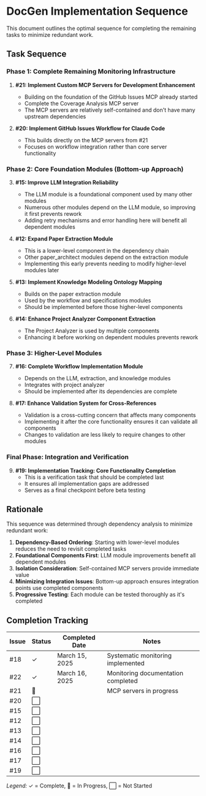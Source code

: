 # DocGen Implementation Sequence

This document outlines the optimal sequence for completing the remaining tasks to minimize redundant work.

## Task Sequence

### Phase 1: Complete Remaining Monitoring Infrastructure

1. **#21: Implement Custom MCP Servers for Development Enhancement**
   - Building on the foundation of the GitHub Issues MCP already started
   - Complete the Coverage Analysis MCP server
   - The MCP servers are relatively self-contained and don't have many upstream dependencies

2. **#20: Implement GitHub Issues Workflow for Claude Code**
   - This builds directly on the MCP servers from #21
   - Focuses on workflow integration rather than core server functionality

### Phase 2: Core Foundation Modules (Bottom-up Approach)

3. **#15: Improve LLM Integration Reliability**
   - The LLM module is a foundational component used by many other modules
   - Numerous other modules depend on the LLM module, so improving it first prevents rework
   - Adding retry mechanisms and error handling here will benefit all dependent modules

4. **#12: Expand Paper Extraction Module**
   - This is a lower-level component in the dependency chain
   - Other paper_architect modules depend on the extraction module
   - Implementing this early prevents needing to modify higher-level modules later

5. **#13: Implement Knowledge Modeling Ontology Mapping**
   - Builds on the paper extraction module
   - Used by the workflow and specifications modules
   - Should be implemented before those higher-level components

6. **#14: Enhance Project Analyzer Component Extraction**
   - The Project Analyzer is used by multiple components 
   - Enhancing it before working on dependent modules prevents rework

### Phase 3: Higher-Level Modules

7. **#16: Complete Workflow Implementation Module**
   - Depends on the LLM, extraction, and knowledge modules
   - Integrates with project analyzer
   - Should be implemented after its dependencies are complete

8. **#17: Enhance Validation System for Cross-References**
   - Validation is a cross-cutting concern that affects many components
   - Implementing it after the core functionality ensures it can validate all components
   - Changes to validation are less likely to require changes to other modules

### Final Phase: Integration and Verification

9. **#19: Implementation Tracking: Core Functionality Completion**
   - This is a verification task that should be completed last
   - It ensures all implementation gaps are addressed
   - Serves as a final checkpoint before beta testing

## Rationale

This sequence was determined through dependency analysis to minimize redundant work:

1. **Dependency-Based Ordering**: Starting with lower-level modules reduces the need to revisit completed tasks
2. **Foundational Components First**: LLM module improvements benefit all dependent modules
3. **Isolation Consideration**: Self-contained MCP servers provide immediate value
4. **Minimizing Integration Issues**: Bottom-up approach ensures integration points use completed components
5. **Progressive Testing**: Each module can be tested thoroughly as it's completed

## Completion Tracking

| Issue | Status | Completed Date | Notes |
|-------|--------|----------------|-------|
| #18   | ✓      | March 15, 2025 | Systematic monitoring implemented |
| #22   | ✓      | March 16, 2025 | Monitoring documentation completed |
| #21   | 🔄     |                | MCP servers in progress |
| #20   | ⬜     |                | |
| #15   | ⬜     |                | |
| #12   | ⬜     |                | |
| #13   | ⬜     |                | |
| #14   | ⬜     |                | |
| #16   | ⬜     |                | |
| #17   | ⬜     |                | |
| #19   | ⬜     |                | |

*Legend:* ✓ = Complete, 🔄 = In Progress, ⬜ = Not Started
